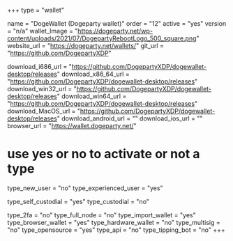 +++
type = "wallet"

name = "DogeWallet (Dogeparty wallet)"
order = "12"
active = "yes"
version = "n/a"
wallet_Image = "https://dogeparty.net/wp-content/uploads/2021/07/DogepartyRebootLogo_500_square.png"
website_url = "https://dogeparty.net/wallets/"
git_url = "https://github.com/DogepartyXDP"

download_i686_url = "https://github.com/DogepartyXDP/dogewallet-desktop/releases"
download_x86_64_url = "https://github.com/DogepartyXDP/dogewallet-desktop/releases"
download_win32_url = "https://github.com/DogepartyXDP/dogewallet-desktop/releases"
download_win64_url = "https://github.com/DogepartyXDP/dogewallet-desktop/releases"
download_MacOS_url = "https://github.com/DogepartyXDP/dogewallet-desktop/releases"
download_android_url = ""
download_ios_url = ""
browser_url = "https://wallet.dogeparty.net/"

# use yes or no to activate or not a type
type_new_user = "no"
type_experienced_user = "yes"

type_self_custodial = "yes"
type_custodial = "no"

type_2fa = "no"
type_full_node = "no"
type_import_wallet = "yes"
type_browser_wallet = "yes"
type_hardware_wallet = "no"
type_multisig = "no"
type_opensource = "yes"
type_api = "no"
type_tipping_bot = "no"
+++